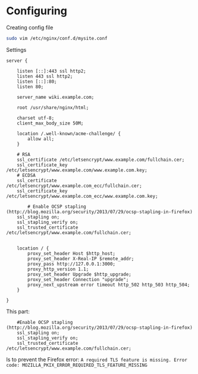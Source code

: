 <!-- TITLE: Nginx and Letsencrypt -->
<!-- SUBTITLE: Configuring Nginx with letsencrypt -->

# Configuring


Creating config file

```sh
sudo vim /etc/nginx/conf.d/mysite.conf
```

Settings

```text
server {

    listen [::]:443 ssl http2;
    listen 443 ssl http2;
    listen [::]:80;
    listen 80;

    server_name wiki.example.com;

    root /usr/share/nginx/html;

    charset utf-8;
    client_max_body_size 50M;

    location /.well-known/acme-challenge/ {
        allow all;
    }

    # RSA
    ssl_certificate /etc/letsencrypt/www.example.com/fullchain.cer;
    ssl_certificate_key /etc/letsencrypt/www.example.com/www.example.com.key;
    # ECDSA
    ssl_certificate /etc/letsencrypt/www.example.com_ecc/fullchain.cer;
    ssl_certificate_key /etc/letsencrypt/www.example.com_ecc/www.example.com.key;
		
		# Enable OCSP stapling (http://blog.mozilla.org/security/2013/07/29/ocsp-stapling-in-firefox)
    ssl_stapling on;
    ssl_stapling_verify on;
    ssl_trusted_certificate /etc/letsencrypt/www.example.com/fullchain.cer;


    location / {
        proxy_set_header Host $http_host;
        proxy_set_header X-Real-IP $remote_addr;
        proxy_pass http://127.0.0.1:3000;
        proxy_http_version 1.1;
        proxy_set_header Upgrade $http_upgrade;
        proxy_set_header Connection "upgrade";
        proxy_next_upstream error timeout http_502 http_503 http_504;
    }

}
```


This part:

```text
    #Enable OCSP stapling (http://blog.mozilla.org/security/2013/07/29/ocsp-stapling-in-firefox)
    ssl_stapling on;
    ssl_stapling_verify on;
    ssl_trusted_certificate /etc/letsencrypt/www.example.com/fullchain.cer;
```

Is to prevent the Firefox error: `A required TLS feature is missing. Error code: MOZILLA_PKIX_ERROR_REQUIRED_TLS_FEATURE_MISSING`

